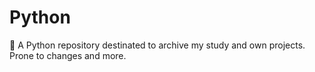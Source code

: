 # Python

🐍 A Python repository destinated to archive my study and own projects. Prone to changes and more.
